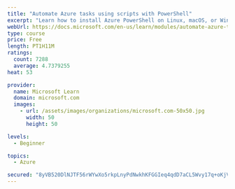 ```yaml
---
title: "Automate Azure tasks using scripts with PowerShell"
excerpt: "Learn how to install Azure PowerShell on Linux, macOS, or Windows and then connect to Azure and manage your resources."
webUrl: https://docs.microsoft.com/en-us/learn/modules/automate-azure-tasks-with-powershell/
type: course
price: Free
length: PT1H11M
ratings:
  count: 7288
  average: 4.7379255
heat: 53

provider:
  name: Microsoft Learn
  domain: microsoft.com
  images:
    - url: /assets/images/organizations/microsoft.com-50x50.jpg
      width: 50
      height: 50

levels:
  - Beginner

topics:
  - Azure

secured: "8yVB520DlNJTF56rWYwXo5rkpLnyPdNwkhKFGGIeq4qdD7aCL5Wvy17q+oKjV2JOz/8wnb2MeTq+Oo/JxcyzhlzG6As03975bdY2naKb76DJJxaVvsQyVSwUO1X/+F20aLSCgU611qmsyGgtdjyyJcDDkumZT3wrJyCpX6MIs0oEEx5WGZKZ5g51jr8rV+2pROEoV/xKUXsh/doWULgPE5WBK+iIEH0vnaGFikybID510LsJNtRLCDcZdxI+eLtMSQhw7hMQy8NrFElmrQlu1l1xEsmJsQHwbYJIyDFoswOJlD5IxwrlmoLPgtfLbktq4G2gMD2DuC93aLlw9rs5fstqHWIgAaPjXH4xOtu/oB9p6PrW/znd5s+XXpyGXJRZT26E+HjJN3tRGOYaa7FL6YXUrsMNhT4kD4gJgLTWXcI=;VwjreD56FbV9IMBmr6HbtQ=="
---
```


